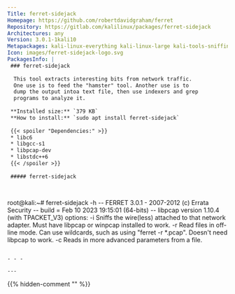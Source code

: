 ```yaml
---
Title: ferret-sidejack
Homepage: https://github.com/robertdavidgraham/ferret
Repository: https://gitlab.com/kalilinux/packages/ferret-sidejack
Architectures: any
Version: 3.0.1-1kali10
Metapackages: kali-linux-everything kali-linux-large kali-tools-sniffing-spoofing kali-tools-web 
Icon: images/ferret-sidejack-logo.svg
PackagesInfo: |
 ### ferret-sidejack
 
  This tool extracts interesting bits from network traffic.
  One use is to feed the "hamster" tool. Another use is to
  dump the output intoa text file, then use indexers and grep
  programs to analyze it.
 
 **Installed size:** `379 KB`  
 **How to install:** `sudo apt install ferret-sidejack`  
 
 {{< spoiler "Dependencies:" >}}
 * libc6 
 * libgcc-s1 
 * libpcap-dev
 * libstdc++6 
 {{< /spoiler >}}
 
 ##### ferret-sidejack
 
 
 ```
 root@kali:~# ferret-sidejack -h
 -- FERRET 3.0.1 - 2007-2012 (c) Errata Security
 -- build = Feb 10 2023 19:15:01 (64-bits)
 -- libpcap version 1.10.4 (with TPACKET_V3)
 options:
  -i <adapter>    Sniffs the wire(less) attached to that network adapter. 
                  Must have libpcap or winpcap installed to work.
  -r <files>      Read files in off-line mode. Can use wildcards, such as 
                  using "ferret -r *.pcap". Doesn't need libpcap to work.
  -c <file>       Reads in more advanced parameters from a file.
 ```
 
 - - -
 
---
```

{{% hidden-comment "<!--Do not edit anything above this line-->" %}}
